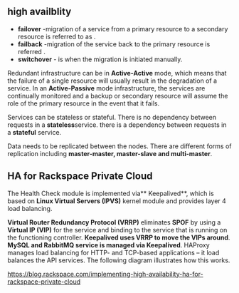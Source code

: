  
## high availblity

  - **failover** -migration of a service from a primary resource to a secondary resource is referred to as . 
  - **failback** -migration of the service back to the primary resource is referred .
  - **switchover** - is when the migration is initiated manually.

Redundant infrastructure can be in **Active-Active** mode, which means that the failure of a single resource will usually result in the degradation of a service. In an **Active-Passive** mode infrastructure, the services are continually monitored and a backup or secondary resource will assume the role of the primary resource in the event that it fails. 

Services can be stateless or stateful. 
There is no dependency between requests in a **stateless**service.
there is a dependency between requests in a **stateful** service.

Data needs to be replicated between the nodes. There are different forms of replication including **master-master, master-slave and multi-master**.

## HA for Rackspace Private Cloud

The Health Check module is implemented via** Keepalived**, which is based on **Linux Virtual Servers (IPVS)** kernel module and provides layer 4 load balancing.

**Virtual Router Redundancy Protocol (VRRP)** eliminates **SPOF** by using a **Virtual IP (VIP)** for the service and binding to the service that is running on the functioning controller.  **Keepalived uses VRRP to move the VIPs around**. **MySQL and RabbitMQ service is managed via Keepalived**. HAProxy manages load balancing for HTTP- and TCP-based applications – it load balances the API services. The following diagram illustrates how this works.


https://blog.rackspace.com/implementing-high-availability-ha-for-rackspace-private-cloud




